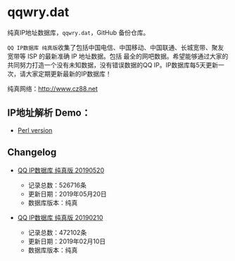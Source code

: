 # qqwry.dat

纯真IP地址数据库，`qqwry.dat`，GitHub 备份仓库。

`QQ IP数据库 纯真版`收集了包括中国电信、中国移动、中国联通、长城宽带、聚友宽带等 ISP 的最新准确 IP 地址数据。包括
最全的网吧数据。希望能够通过大家的共同努力打造一个没有未知数据，没有错误数据的QQ IP。IP数据库每5天更新一次，请大家定期更新最新的IP数据库！

纯真网络：http://www.cz88.net


## IP地址解析 Demo：

- [Perl version](./ip_query.pl)


## Changelog

* [QQ IP数据库 纯真版 20190520](./20190520/)
  - 记录总数：526716条
  - 更新日期：2019年05月20日
  - 数据库版本：纯真

* [QQ IP数据库 纯真版 20190210](./20190210/)
  - 记录总数：472102条
  - 更新日期：2019年02月10日
  - 数据库版本：纯真
